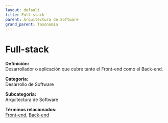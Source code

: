 ```yaml
---
layout: default
title: Full-stack
parent: Arquitectura de Software
grand_parent: Taxonomía
---
```


# Full-stack

**Definición:**  
Desarrollador o aplicación que cubre tanto el Front-end como el Back-end.

**Categoría:**  
Desarrollo de Software

**Subcategoría:**  
Arquitectura de Software

**Términos relacionados:**  
[Front-end](https://maleniski.github.io/diccionario-angl-tec-mx/docs/taxonomia/desarrollo-de-software/arquitectura-de-software/front-end.html), [Back-end](https://maleniski.github.io/diccionario-angl-tec-mx/docs/taxonomia/desarrollo-de-software/arquitectura-de-software/back-end.html)

